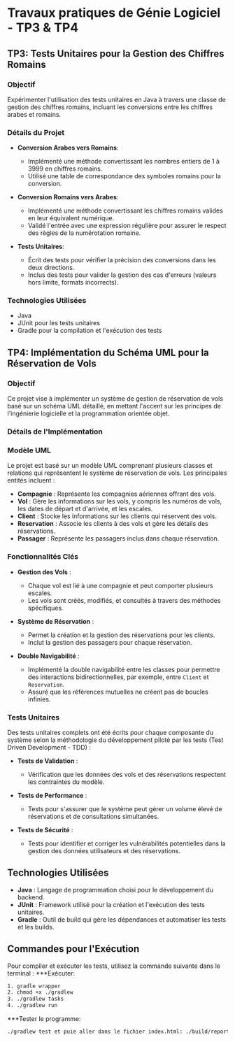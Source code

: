 # Travaux pratiques de Génie Logiciel - TP3 & TP4

## TP3: Tests Unitaires pour la Gestion des Chiffres Romains

### Objectif
Expérimenter l'utilisation des tests unitaires en Java à travers une classe de gestion des chiffres romains, incluant les conversions entre les chiffres arabes et romains.

### Détails du Projet
- **Conversion Arabes vers Romains**:
  - Implémenté une méthode convertissant les nombres entiers de 1 à 3999 en chiffres romains.
  - Utilisé une table de correspondance des symboles romains pour la conversion.
  
- **Conversion Romains vers Arabes**:
  - Implémenté une méthode convertissant les chiffres romains valides en leur équivalent numérique.
  - Validé l'entrée avec une expression régulière pour assurer le respect des règles de la numérotation romaine.

- **Tests Unitaires**:
  - Écrit des tests pour vérifier la précision des conversions dans les deux directions.
  - Inclus des tests pour valider la gestion des cas d'erreurs (valeurs hors limite, formats incorrects).

### Technologies Utilisées
- Java
- JUnit pour les tests unitaires
- Gradle pour la compilation et l'exécution des tests

## TP4: Implémentation du Schéma UML pour la Réservation de Vols

### Objectif
Ce projet vise à implémenter un système de gestion de réservation de vols basé sur un schéma UML détaillé, en mettant l'accent sur les principes de l'ingénierie logicielle et la programmation orientée objet.

### Détails de l'Implémentation

### Modèle UML
Le projet est basé sur un modèle UML comprenant plusieurs classes et relations qui représentent le système de réservation de vols. Les principales entités incluent :

- **Compagnie** : Représente les compagnies aériennes offrant des vols.
- **Vol** : Gère les informations sur les vols, y compris les numéros de vols, les dates de départ et d'arrivée, et les escales.
- **Client** : Stocke les informations sur les clients qui réservent des vols.
- **Reservation** : Associe les clients à des vols et gère les détails des réservations.
- **Passager** : Représente les passagers inclus dans chaque réservation.

### Fonctionnalités Clés
- **Gestion des Vols** :
  - Chaque vol est lié à une compagnie et peut comporter plusieurs escales.
  - Les vols sont créés, modifiés, et consultés à travers des méthodes spécifiques.

- **Système de Réservation** :
  - Permet la création et la gestion des réservations pour les clients.
  - Inclut la gestion des passagers pour chaque réservation.

- **Double Navigabilité** :
  - Implémenté la double navigabilité entre les classes pour permettre des interactions bidirectionnelles, par exemple, entre `Client` et `Reservation`.
  - Assuré que les références mutuelles ne créent pas de boucles infinies.

### Tests Unitaires
Des tests unitaires complets ont été écrits pour chaque composante du système selon la méthodologie du développement piloté par les tests (Test Driven Development - TDD) :

- **Tests de Validation** :
  - Vérification que les données des vols et des réservations respectent les contraintes du modèle.
  
- **Tests de Performance** :
  - Tests pour s'assurer que le système peut gérer un volume élevé de réservations et de consultations simultanées.

- **Tests de Sécurité** :
  - Tests pour identifier et corriger les vulnérabilités potentielles dans la gestion des données utilisateurs et des réservations.

## Technologies Utilisées
- **Java** : Langage de programmation choisi pour le développement du backend.
- **JUnit** : Framework utilisé pour la création et l'exécution des tests unitaires.
- **Gradle** : Outil de build qui gère les dépendances et automatiser les tests et les builds.

## Commandes pour l'Exécution
Pour compiler et exécuter les tests, utilisez la commande suivante dans le terminal :
***Exécuter:
```bash
1. gradle wrapper
2. chmod +x ./gradlew
3. ./gradlew tasks
4. ./gradlew run
```
***Tester le programme:
```bash
./gradlew test et puie aller dans le fichier index.html: ./build/reports/tests/test/index.html
